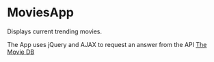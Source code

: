 # MoviesApp
Displays current trending movies.  

The App uses jQuery and AJAX to request an answer from the API [The Movie DB](https://www.themoviedb.org/documentation/api)  

